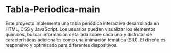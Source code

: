 # Tabla-Periodica-main
 Este proyecto implementa una tabla periódica interactiva desarrollada en HTML, CSS y JavaScript. Los usuarios pueden visualizar los elementos químicos, buscar información detallada sobre cada uno y disfrutar de características adicionales como una animación temática (SIU). El diseño es responsivo y optimizado para diferentes dispositivos.
